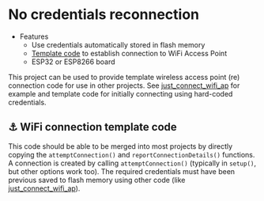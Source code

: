 # No credentials reconnection

* Features
  * Use credentials automatically stored in flash memory
  * [Template code](#link_template_code) to establish connection to WiFi Access Point
  * ESP32 or ESP8266 board

This project can be used to provide template wireless access point (re) connection code for use in other projects. See
[just_connect_wifi_ap](../just_connect_wifi_ap/)
for example and template code for initially connecting using hard-coded credentials.

<!--
* [Link](#link_link)
## <a name="link_link">⚓</a> Link
-->

## <a name="link_template_code">⚓</a> WiFi connection template code

This code should be able to be merged into most projects by directly copying the `attemptConnection()` and `reportConnectionDetails()` functions. A connection is created by calling `attemptConnection()` (typically in `setup()`, but other options work too). The required credentials must have been previous saved to flash memory using other code (like [just_connect_wifi_ap](../just_connect_wifi_ap/)).
